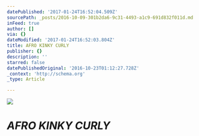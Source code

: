 ```yaml
---
datePublished: '2017-01-24T16:52:04.509Z'
sourcePath: _posts/2016-10-09-301b2da6-9c31-4493-a1c9-691d832f011d.md
inFeed: true
author: []
via: {}
dateModified: '2017-01-24T16:52:03.804Z'
title: AFRO KINKY CURLY
publisher: {}
description: ''
starred: false
datePublishedOriginal: '2016-10-23T01:12:27.728Z'
_context: 'http://schema.org'
_type: Article

---
```

![](https://the-grid-user-content.s3-us-west-2.amazonaws.com/80ada53d-4a57-4306-a5fc-f06743fb8b6a.jpg)

# _**AFRO KINKY CURLY**_